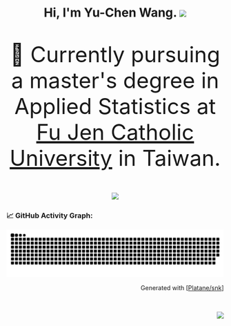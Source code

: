 <h1 align="center">
Hi, I'm Yu-Chen Wang.
  <img src="https://media.giphy.com/media/hvRJCLFzcasrR4ia7z/giphy.gif" width="30">
</h1>

<p align="center" style="font-size: 50px">👩 Currently pursuing a master's degree in Applied Statistics at <a href="https://www.fju.edu.tw/" target="_blank"> Fu Jen Catholic University</a> in Taiwan.</p>
<p align="center"><img src="https://readme-typing-svg.herokuapp.com?font=comfortaa&color=016EEA&size=24&width=600&lines=Glad+to+meet+you!&center=true"></p>

<!--
**yuchenwang89/yuchenwang89** is a ✨ _special_ ✨ repository because its `README.md` (this file) appears on your GitHub profile.

Here are some ideas to get you started:

- 🔭 I’m currently working on ...
- 🌱 I’m currently learning ...
- 👯 I’m looking to collaborate on ...
- 🤔 I’m looking for help with ...
- 💬 Ask me about ...
- 📫 How to reach me: ...
- 😄 Pronouns: ...
- ⚡ Fun fact: ...
-->


### 📈 GitHub Activity Graph:
<p align="center"><img src="https://raw.githubusercontent.com/yuchenwang89/yuchenwang89/output/github-contribution-grid-snake.svg"></p>
<p align="right">Generated with [<a href=https://github.com/Platane/snk target="_blank">Platane/snk</a>]</p><br/>
<p align="right"><img align="center" src="https://komarev.com/ghpvc/?username=yuchenwang89&color=blue&style=plastic&label=PROFILE+VIEWS+"></p>
